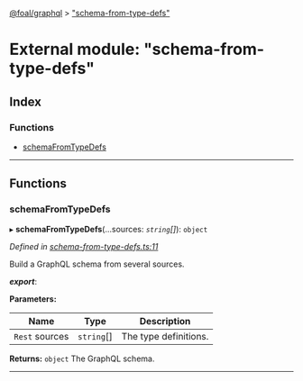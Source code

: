 [@foal/graphql](../README.md) > ["schema-from-type-defs"](../modules/_schema_from_type_defs_.md)

# External module: "schema-from-type-defs"

## Index

### Functions

* [schemaFromTypeDefs](_schema_from_type_defs_.md#schemafromtypedefs)

---

## Functions

<a id="schemafromtypedefs"></a>

###  schemaFromTypeDefs

▸ **schemaFromTypeDefs**(...sources: *`string`[]*): `object`

*Defined in [schema-from-type-defs.ts:11](https://github.com/FoalTS/foal/blob/aac11366/packages/graphql/src/schema-from-type-defs.ts#L11)*

Build a GraphQL schema from several sources.

*__export__*: 

**Parameters:**

| Name | Type | Description |
| ------ | ------ | ------ |
| `Rest` sources | `string`[] |  The type definitions. |

**Returns:** `object`
The GraphQL schema.

___

